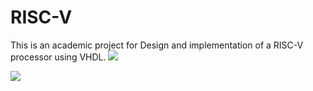 # RISC-V
 This is an academic project for Design and implementation of a RISC-V processor using VHDL.
![](archi\_RISC\_V\_monocycle\_v0.1.001.png)

![](archi\_RISC\_V\_monocycle\_v0.1.002.png)



